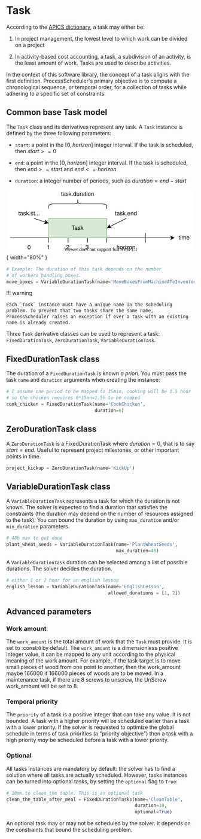 # Task

According to the [APICS dictionary](https://www.ascm.org/), a task may either be:

1. In project management, the lowest level to which work can be divided on a project

2. In activity-based cost accounting, a task, a subdivision of an activity, is the least amount of work. Tasks are used to describe activities.

In the context of this software library, the concept of a task aligns with the first definition. ProcessScheduler's primary objective is to compute a chronological sequence, or temporal order, for a collection of tasks while adhering to a specific set of constraints.

## Common base Task model

The `Task` class and its derivatives represent any task. A `Task` instance is defined by the three following parameters:

- `start`: a point in the $[0, horizon]$ integer interval. If the task is scheduled, then $start>=0$

- `end`: a point in the $[0, horizon]$ integer interval. If the task is scheduled, then $end>=start$ and $end<=horizon$

- `duration`: a integer number of periods, such as $duration=end-start$

![A task](img/Task.svg){ width="80%" }

``` py
# Example: The duration of this task depends on the number
# of workers handling boxes.
move_boxes = VariableDurationTask(name='MoveBoxesFromMachineAToInventory')
```

!!! warning

    Each `Task` instance must have a unique name in the scheduling problem. To prevent that two tasks share the same name, ProcessScheduler raises an exception if ever a task with an existing name is already created.

Three `Task` derivative classes can be used to represent a task: `FixedDurationTask`, `ZeroDurationTask`, `VariableDurationTask`.

## FixedDurationTask class

The duration of a `FixedDurationTask` is known *a priori*. You must pass the task `name` and `duration` arguments when creating the instance:

``` py
# I assume one period to be mapped to 15min, cooking will be 1.5 hour
# so the chicken requires 6*15mn=1.5h to be cooked
cook_chicken = FixedDurationTask(name='CookChicken',
                                 duration=6)
```

## ZeroDurationTask class

A `ZeroDurationTask` is a FixedDurationTask where $duration=0$, that is to say $start=end$. Useful to represent project milestones, or other important points in time.

``` py
project_kickup = ZeroDurationTask(name='KickUp')
```

## VariableDurationTask class

A `VariableDurationTask` represents a task for which the duration is not known. The solver is expected to find a duration that satisfies the constraints (the duration may depend on the number of resources assigned to the task). You can bound the duration by using `max_duration` and/or `min_duration` parameters.

``` py
# 48h max to get done
plant_wheat_seeds = VariableDurationTask(name='PlantWheatSeeds',
                                         max_duration=48)
```

A `VariableDurationTask` duration can be selected among a list of possible durations. The solver decides the duration.

``` py
# either 1 or 2 hour for an english lesson
english_lesson = VariableDurationTask(name='EnglishLesson',
                                      allowed_durations = [1, 2])
```

## Advanced parameters

### Work amount

The `work_amount` is the total amount of work that the `Task` must provide. It is set to :const:`0` by default. The `work_amount` is a dimensionless positive integer value, it can be mapped to any unit according to the physical meaning of the work amount. For example, if the task target is to move small pieces of wood from one point to another, then the work_amount maybe 166000 if 166000 pieces of woods are to be moved. In a maintenance task, if there are 8 screws to unscrew, the UnScrew work_amount will be set to 8.

### Temporal priority

The `priority` of a task is a positive integer that can take any value. It is not bounded. A task with a higher priority will be scheduled earlier than a task with a lower priority. If the solver is requested to optimize the global schedule in terms of task priorities (a "priority objective") then a task with a high priority *may* be scheduled before a task with a lower priority.

### Optional

All tasks instances are mandatory by default: the solver has to find a solution where all tasks are actually scheduled. However, tasks instances can be turned into optional tasks, by setting the `optional` flag to `True`:

``` py
# 10mn to clean the table. This is an optional task
clean_the_table_after_meal = FixedDurationTasks(name='CleanTable',
                                                duration=10,
                                                optional=True)
```

An optional task may or may not be scheduled by the solver. It depends on the constraints that bound the scheduling problem.
